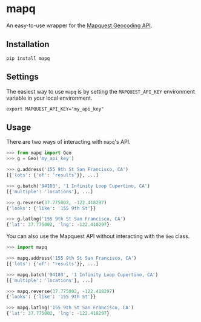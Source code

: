 mapq
====

An easy-to-use wrapper for the [Mapquest Geocoding API](http://www.mapquestapi.com/geocoding/).


Installation
------------

    pip install mapq


Settings
--------

The easiest way to use `mapq` is by setting the `MAPQUEST_API_KEY`
environment variable in your local environment.

    export MAPQUEST_API_KEY="my_api_key"


Usage
-----

There are two ways of interacting with `mapq`'s API.

```python
>>> from mapq import Geo
>>> g = Geo('my_api_key')

>>> g.address('155 9th St San Francisco, CA')
[{'lots': {'of': 'results'}}, ...]

>>> g.batch('94103', '1 Infinity Loop Cupertino, CA')
[{'multiple': 'locations'}, ...]

>>> g.reverse(37.775002, -122.418297)
{'looks': {'like': '155 9th St'}}

>>> g.latlng('155 9th St San Francisco, CA')
{'lat': 37.775002, 'lng': -122.418297}
```

You can also use the Mapquest API without interacting with the `Geo`
class.


```python
>>> import mapq

>>> mapq.address('155 9th St San Francisco, CA')
[{'lots': {'of': 'results'}}, ...]

>>> mapq.batch('94103', '1 Infinity Loop Cupertino, CA')
[{'multiple': 'locations'}, ...]

>>> mapq.reverse(37.775002, -122.418297)
{'looks': {'like': '155 9th St'}}

>>> mapq.latlng('155 9th St San Francisco, CA')
{'lat': 37.775002, 'lng': -122.418297}
```
